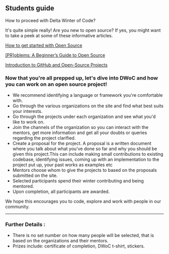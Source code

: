 ## Students guide

How to proceed with Delta Winter of Code?

It's quite simple really! 
Are you new to open source?
If yes, you might want to take a peek at some of these informative articles.

[How to get started with Open Source](https://www.hackerearth.com/getstarted-opensource/)

[[PR]oblems: A Beginner’s Guide to Open Source](https://medium.com/clarifai-champions/99-pr-oblems-a-beginners-guide-to-open-source-abc1b867385a)

[Introduction to GitHub and Open-Source Projects](https://www.digitalocean.com/community/tutorial_series/an-introduction-to-open-source)

### Now that you're all prepped up, let's dive into DWoC and how you can work on an open source project!
- We recommend identifying a language or framework you're comfortable with.
- Go through the various organizations on the site and find what best suits your interests.
- Go through the projects under each organization and see what you'd like to work on.
- Join the channels of the organization so you can interact with the mentors, get more information and get all your doubts or queries regarding the project clarified.
-  Create a proposal for the project. A proposal is a written document where you talk about what you've done so far and why you should be given this project.This can include making small contributions to existing codebase, identifying issues, coming up with an implementation to the project put up, your past works as examples etc
-  Mentors choose whom to give the projects to based on the proposals submitted on the site.
-  Selected participants spend their winter contributing and being mentored.
-  Upon completion, all participants are awarded.

We hope this encourages you to code, explore and work with people in our community.

---
### Further Details :

- There is no set number on how many people will be selected, that is based on the organizations and their mentors.
- Prizes include: certificate of completion, DWoC t-shirt, stickers.
